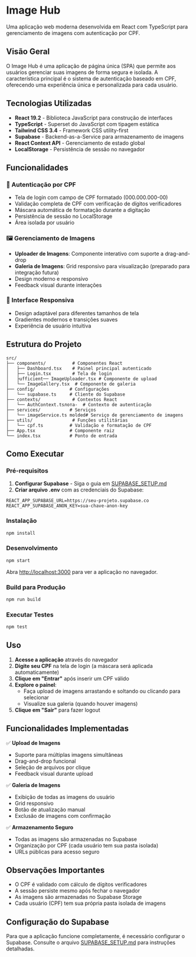 # Image Hub

Uma aplicação web moderna desenvolvida em React com TypeScript para gerenciamento de imagens com autenticação por CPF.

## Visão Geral

O Image Hub é uma aplicação de página única (SPA) que permite aos usuários gerenciar suas imagens de forma segura e isolada. A característica principal é o sistema de autenticação baseado em CPF, oferecendo uma experiência única e personalizada para cada usuário.

## Tecnologias Utilizadas

- **React 19.2** - Biblioteca JavaScript para construção de interfaces
- **TypeScript** - Superset do JavaScript com tipagem estática
- **Tailwind CSS 3.4** - Framework CSS utility-first
- **Supabase** - Backend-as-a-Service para armazenamento de imagens
- **React Context API** - Gerenciamento de estado global
- **LocalStorage** - Persistência de sessão no navegador

## Funcionalidades

### 🔐 Autenticação por CPF
- Tela de login com campo de CPF formatado (000.000.000-00)
- Validação completa de CPF com verificação de dígitos verificadores
- Máscara automática de formatação durante a digitação
- Persistência de sessão no LocalStorage
- Área isolada por usuário

### 🖼️ Gerenciamento de Imagens
- **Uploader de Imagens**: Componente interativo com suporte a drag-and-drop
- **Galeria de Imagens**: Grid responsivo para visualização (preparado para integração futura)
- Design moderno e responsivo
- Feedback visual durante interações

### 🎨 Interface Responsiva
- Design adaptável para diferentes tamanhos de tela
- Gradientes modernos e transições suaves
- Experiência de usuário intuitiva

## Estrutura do Projeto

```
src/
├── components/          # Componentes React
│   ├── Dashboard.tsx    # Painel principal autenticado
│   ├── Login.tsx        # Tela de login
│   ├ufficient── ImageUploader.tsx # Componente de upload
│   └── ImageGallery.tsx  # Componente de galeria
├── config/             # Configurações
│   └── supabase.ts     # Cliente do Supabase
├── contexts/            # Contextos React
│   └── AuthContext.tsлота-  # Contexto de autenticação
├── services/           # Serviços
│   └── imageService.ts molded# Serviço de gerenciamento de imagens
├── utils/               # Funções utilitárias
│   └── cpf.ts          # Validação e formatação de CPF
├── App.tsx             # Componente raiz
└── index.tsx           # Ponto de entrada
```

## Como Executar

### Pré-requisitos

1. **Configurar Supabase** - Siga o guia em [SUPABASE_SETUP.md](./SUPABASE_SETUP.md)
2. **Criar arquivo .env** com as credenciais do Supabase:
```env
REACT_APP_SUPABASE_URL=https://seu-projeto.supabase.co
REACT_APP_SUPABASE_ANON_KEY=sua-chave-anon-key
```

### Instalação

```bash
npm install
```

### Desenvolvimento

```bash
npm start
```

Abra [http://localhost:3000](http://localhost:3000) para ver a aplicação no navegador.

### Build para Produção

```bash
npm run build
```

### Executar Testes

```bash
npm test
```

## Uso

1. **Acesse a aplicação** através do navegador
2. **Digite seu CPF** na tela de login (a máscara será aplicada automaticamente)
3. **Clique em "Entrar"** após inserir um CPF válido
4. **Explore o painel**:
   - Faça upload de imagens arrastando e soltando ou clicando para selecionar
   - Visualize sua galeria (quando houver imagens)
5. **Clique em "Sair"** para fazer logout

## Funcionalidades Implementadas

✅ **Upload de Imagens**
- Suporte para múltiplas imagens simultâneas
- Drag-and-drop funcional
- Seleção de arquivos por clique
- Feedback visual durante upload

✅ **Galeria de Imagens**
- Exibição de todas as imagens do usuário
- Grid responsivo
- Botão de atualização manual
- Exclusão de imagens com confirmação

✅ **Armazenamento Seguro**
- Todas as imagens são armazenadas no Supabase
- Organização por CPF (cada usuário tem sua pasta isolada)
- URLs públicas para acesso seguro

## Observações Importantes

- O CPF é validado com cálculo de dígitos verificadores
- A sessão persiste mesmo após fechar o navegador
- As imagens são armazenadas no Supabase Storage
- Cada usuário (CPF) tem sua própria pasta isolada de imagens

## Configuração do Supabase

Para que a aplicação funcione completamente, é necessário configurar o Supabase. Consulte o arquivo [SUPABASE_SETUP.md](./SUPABASE_SETUP.md) para instruções detalhadas.
